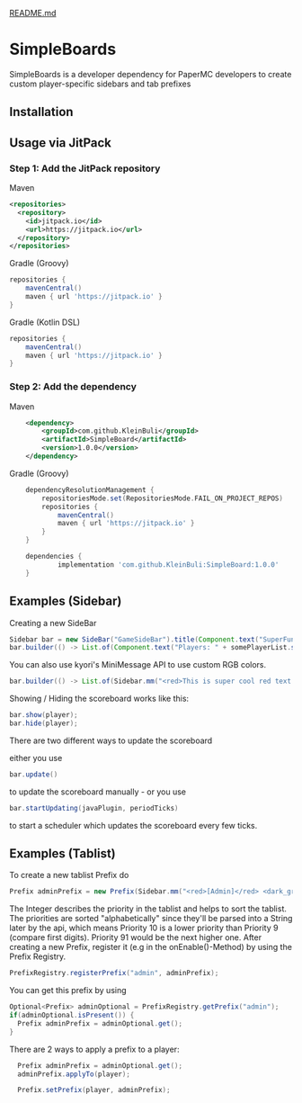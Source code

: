 [README.md](https://github.com/user-attachments/files/21567538/README.md)

# SimpleBoards

SimpleBoards is a developer dependency for PaperMC developers to create custom
player-specific sidebars and tab prefixes

## Installation

## Usage via JitPack

### Step 1: Add the JitPack repository

Maven
```xml
<repositories>
  <repository>
    <id>jitpack.io</id>
    <url>https://jitpack.io</url>
  </repository>
</repositories>
```

Gradle (Groovy)
```gradle
repositories {
    mavenCentral()
    maven { url 'https://jitpack.io' }
}
```

Gradle (Kotlin DSL)
```gradle
repositories {
    mavenCentral()
    maven { url 'https://jitpack.io' }
}
```

### Step 2: Add the dependency
Maven
```xml
	<dependency>
	    <groupId>com.github.KleinBuli</groupId>
	    <artifactId>SimpleBoard</artifactId>
	    <version>1.0.0</version>
	</dependency>
```

Gradle (Groovy)
```gradle
	dependencyResolutionManagement {
		repositoriesMode.set(RepositoriesMode.FAIL_ON_PROJECT_REPOS)
		repositories {
			mavenCentral()
			maven { url 'https://jitpack.io' }
		}
	}
```

```gradle (Kotlin DSL)
	dependencies {
	        implementation 'com.github.KleinBuli:SimpleBoard:1.0.0'
	}
```
## Examples (Sidebar)

Creating a new SideBar
```java
Sidebar bar = new SideBar("GameSideBar").title(Component.text("SuperFunGame"));
bar.builder(() -> List.of(Component.text("Players: " + somePlayerList.size());
```

You can also use kyori's MiniMessage API to use custom RGB colors.

```java
bar.builder(() -> List.of(Sidebar.mm("<red>This is super cool red text!</red>")));
```

Showing / Hiding the scoreboard works like this:

```java
bar.show(player);
bar.hide(player);
```

There are two different ways to update the scoreboard

either you use
```java
bar.update()
```
to update the scoreboard manually - or you use

```java
bar.startUpdating(javaPlugin, periodTicks)
```

to start a scheduler which updates the scoreboard every few ticks.

## Examples (Tablist)

To create a new tablist Prefix do
```java
Prefix adminPrefix = new Prefix(Sidebar.mm("<red>[Admin]</red> <dark_gray>|</dark_gray>", 0));

```

The Integer describes the priority in the tablist and helps to sort the tablist. 
The priorities are sorted "alphabetically" since they'll be parsed into a String later by the api,
which means Priority 10 is a lower priority than Priority 9 (compare first digits). 
Priority 91 would be the next higher one.
After creating a new Prefix, register it (e.g in the onEnable()-Method) by using the Prefix Registry.

```java 
PrefixRegistry.registerPrefix("admin", adminPrefix);
```

You can get this prefix by using
```java
Optional<Prefix> adminOptional = PrefixRegistry.getPrefix("admin");
if(adminOptional.isPresent()) {
  Prefix adminPrefix = adminOptional.get();
}
```

There are 2 ways to apply a prefix to a player:

```java
  Prefix adminPrefix = adminOptional.get();
  adminPrefix.applyTo(player);
```
```java
  Prefix.setPrefix(player, adminPrefix);

```
